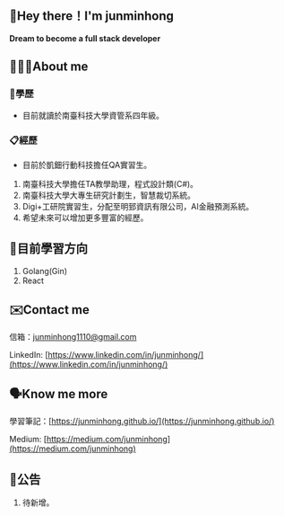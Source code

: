 ## 👋Hey there！I'm junminhong

**Dream to become a full stack developer**

## 👨🏻‍💻About me

### 🏫學歷
- 目前就讀於南臺科技大學資管系四年級。

### 📋經歷
- 目前於凱鈿行動科技擔任QA實習生。
1. 南臺科技大學擔任TA教學助理，程式設計類(C#)。
2. 南臺科技大學大專生研究計劃生，智慧裁切系統。
3. Digi+工研院實習生，分配至明郅資訊有限公司，AI金融預測系統。
4. 希望未來可以增加更多豐富的經歷。

## 📝目前學習方向
1. Golang(Gin)
3. React

## ✉️Contact me
信箱：[junminhong1110@gmail.com](mailto:junminhong1110@gmail.com)

LinkedIn: [https://www.linkedin.com/in/junminhong/](https://www.linkedin.com/in/junminhong/)

## 🗣Know me more
學習筆記：[https://junminhong.github.io/](https://junminhong.github.io/)

Medium: [https://medium.com/junminhong](https://medium.com/junminhong)

## 📍公告
1. 待新增。
